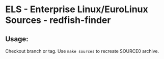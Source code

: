 # ELS - Enterprise Linux/EuroLinux Sources - redfish-finder
 
## Usage:
  Checkout branch or tag. Use `make sources` to recreate  SOURCE0 archive.
